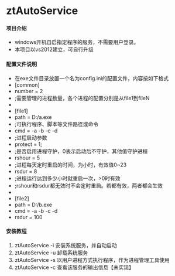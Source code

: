 # ztAutoService

#### 项目介绍

* windows开机自启指定程序的服务，不需要用户登录。
* 本项目以vs2012建立，可自行升级

#### 配置文件说明

* 在exe文件目录放置一个名为config.ini的配置文件，内容按如下格式
* [common]
* number = 2
* ;需要管理的进程数量，各个进程的配置分别是从file1到fileN
* 
* [file1]
* path = D:/a.exe
* ;可执行程序、脚本等文件路径或命令
* cmd = -a -b -c -d
* ;进程启动参数
* protect = 1;
* ;是否启用进程守护，0表示启动后不守护，其他值守护进程
* rshour = 5
* ;进程每天定时重启的时间，为小时，有效值0~23
* rsdur = 8
* ;进程运行达到多少小时就重启一次，>0时有效
* ;rshour和rsdur都无效时不会定时重启。若都有效，两者都会生效
* 
* [file2]
* path = D:/b.exe
* cmd = -a -b -c -d
* rsdur = 100


#### 安装教程

1. ztAutoService -i 安装系统服务，并自动启动
2. ztAutoService -u 卸载系统服务
3. ztAutoService -s 以用户进程方式执行程序，作为进程管理工具使用
4. ztAutoService -c 查看该服务的输出信息【未实现】
